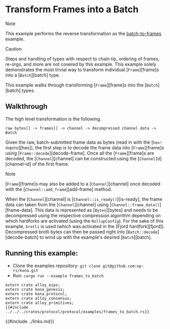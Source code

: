 # Transform Frames into a Batch

> [!NOTE]
>
> This example performs the reverse transformation as the [batch-to-frames][batch-to-frames] example.

> [!CAUTION]
>
> Steps and handling of types with respect to chain tip, ordering of frames, re-orgs, and
> more are not covered by this example. This example solely demonstrates the most trivial
> way to transform individual [`Frame`][frame]s into a [`Batch`][batch] type.

This example walks through transforming [`Frame`][frame]s into the [`Batch`][batch] types.

## Walkthrough

The high level transformation is the following.

```ignore
raw bytes[] -> frames[] -> channel -> decompressed channel data -> Batch
```

Given the raw, batch-submitted frame data as bytes (read in with the [`hex!` macro][hex]),
the first step is to decode the frame data into [`Frame`][frame]s using
[`Frame::decode`][decode-frame]. Once all the [`Frame`][frame]s are decoded,
the [`Channel`][channel] can be constructed using the [`ChannelId`][channel-id]
of the first frame.

> [!Note]
>
> [`Frame`][frame]s may also be added to a [`Channel`][channel]
> once decoded with the [`Channel::add_frame`][add-frame] method.

When the [`Channel`][channel] is [`Channel::is_ready()`][is-ready],
the frame data can taken from the [`Channel`][channel] using
[`Channel::frame_data()`][frame-data]. This data is represented as [`Bytes`][bytes]
and needs to be decompressed using the respective compression algorithm depending on
which hardforks are activated (using the `RollupConfig`). For the sake of this example,
`brotli` is used (which was activated in the [Fjord hardfork][fjord]). Decompressed
brotli bytes can then be passed right into [`Batch::decode`][decode-batch]
to wind up with the example's desired [`Batch`][batch].


## Running this example:

- Clone the examples repository: `git clone git@github.com:op-rs/kona.git`
- Run: `cargo run --example frames_to_batch`

```rust,ignore
extern crate alloy_eips;
extern crate kona_genesis;
extern crate kona_protocol;
extern crate alloy_consensus;
extern crate alloy_primitives;
{{#include ../../../crates/protocol/protocol/examples/frames_to_batch.rs}}
```

<!-- Links -->

[batch-to-frames]: ./batch-to-frames.md

{{#include ../links.md}}
